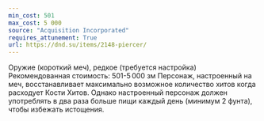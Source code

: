 ```yaml
---
min_cost: 501
max_cost: 5 000
source: "Acquisition Incorporated"
requires_attunement: True
url: https://dnd.su/items/2148-piercer/
---
```


Оружие (короткий меч), редкое (требуется настройка)
Рекомендованная стоимость: 501-5 000 зм
Персонаж, настроенный на меч, восстанавливает максимально возможное количество хитов когда расходует Кости Хитов. Однако настроенный персонаж должен употреблять в два раза больше пищи каждый день (минимум 2 фунта), чтобы избежать истощения.